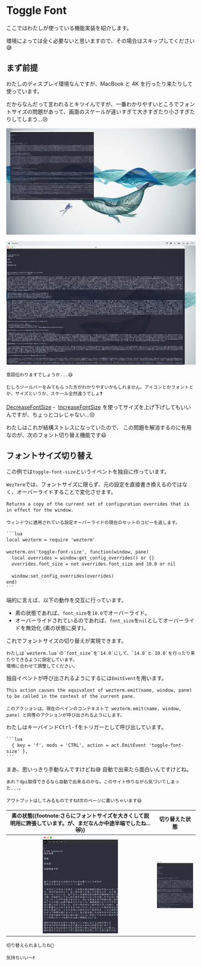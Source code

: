 # Toggle Font

ここではわたしが使っている機能実装を紹介します。

環境によっては全く必要ないと思いますので、その場合はスキップしてください😅

## まず前提

わたしのディスプレイ環境なんですが、MacBook と 4K を行ったり来たりして使っています。

だからなんだって言われるとキツイんですが、一番わかりやすいところでフォントサイズの問題があって、画面のスケールが違いすぎて大きすぎたり小さすぎたりしてしまう...😢

![img-4k](img/img-4k.webp)

![img-mbp](img/img-mbp.webp)

```admonish note
意図伝わりますでしょうか...😅

むしろツールバーをみてもらった方がわかりやすいかもしれません。アイコンとかフォントとか、サイズというか、スケール全然違うでしょ❓
```

[DecreaseFontSize](https://wezfurlong.org/wezterm/config/lua/keyassignment/DecreaseFontSize.html)・
[IncreaseFontSize](https://wezfurlong.org/wezterm/config/lua/keyassignment/IncreaseFontSize.html)
を使ってサイズを上げ下げしてもいいんですが、ちょっとコレじゃない...😒

わたしはこれが結構ストレスになっていたので、 この問題を解消するのに有用なのが、次のフォント切り替え機能です😃

## フォントサイズ切り替え

この例では`toggle-font-size`というイベントを独自に作っています。

`WezTerm`では、フォントサイズに限らず、元の設定を直接書き換えるのではなく、オーバーライドすることで変化させます。

```admonish info title="[window:get_config_overrides()](https://wezfurlong.org/wezterm/config/lua/window/get_config_overrides.html)"
Returns a copy of the current set of configuration overrides that is in effect for the window.

ウィンドウに適用されている設定オーバーライドの現在のセットのコピーを返します。
```

~~~admonish example title="event.lua"
```lua
local wezterm = require 'wezterm'

wezterm.on('toggle-font-size', function(window, pane)
  local overrides = window:get_config_overrides() or {}
  overrides.font_size = not overrides.font_size and 10.0 or nil

  window:set_config_overrides(overrides)
end)
```
~~~

端的に言えば、以下の動作を交互に行っています。

- 素の状態であれば、`font_size`を`10.0`でオーバーライド。
- オーバーライドされているのであれば、`font_size`を`nil`としてオーバーライドを無効化 (素の状態に戻す)。

これでフォントサイズの切り替えが実現できます。

~~~admonish note
わたしは`wezterm.lua`の`font_size`を`14.0`にして、`14.0`と`10.0`を行ったり来たりできるように設定しています。
環境に合わせて調整してください。
~~~

独自イベントが呼び出されるようにするには`EmitEvent`を用います。

```admonish info title="[EmitEvent](https://wezfurlong.org/wezterm/config/lua/keyassignment/EmitEvent.html)"
This action causes the equivalent of wezterm.emit(name, window, pane) to be called in the context of the current pane.

このアクションは、現在のペインのコンテキストで wezterm.emit(name, window, pane) と同等のアクションが呼び出されるようにします。
```

わたしはキーバインド<kbd>Ctrl-f</kbd>をトリガーとして呼び出しています。

~~~admonish example title="keybinds.lua"
```lua
  { key = 'f', mods = 'CTRL', action = act.EmitEvent 'toggle-font-size' },
```
~~~

まあ、思いっきり手動なんですけどね😅 自動で出来たら面白いんですけどね。

```admonish note
あれ？dpi取得できるなら自動で出来るのかな。このサイト作りながら気づいてしまった...。

アウトプットはしてみるものですね❗次のページに書いちゃいます😆
```

|素の状態{{footnote:さらにフォントサイズを大きくして説明用に誇張しています。が、まだなんか中途半端でしたね...😿}}|切り替えた状態|
|:---:|:---:|
|![font-big](img/font-big.webp)|![font-small](img/font-small.webp)|

```admonish success
切り替えられましたね🤗

気持ちいい〜❗️
```
